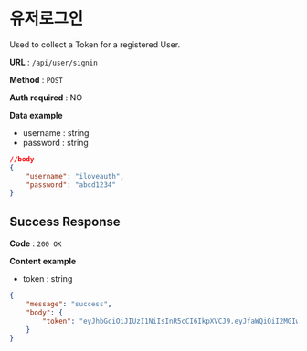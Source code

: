 # 유저로그인

Used to collect a Token for a registered User.

**URL** : `/api/user/signin`

**Method** : `POST`

**Auth required** : NO

**Data example**
* username : string
* password : string
```json
//body
{
    "username": "iloveauth",
    "password": "abcd1234"
}
```

## Success Response

**Code** : `200 OK`

**Content example**
* token : string
```json
{
    "message": "success",
    "body": {
        "token": "eyJhbGciOiJIUzI1NiIsInR5cCI6IkpXVCJ9.eyJfaWQiOiI2MGIwZWYzN2M2ZGRkM2E3ZjAyMGRkZmIiLCJ1c2VybmFtZSI6InNhbmdyeXVsIiwiYWRtaW4iOnRydWUsImlhdCI6MTYyMjMzODExNVySW5mbyJ9.jC1KW1fXiutyokDMMCOtX3Uf2-KKYPbY3BV6EtLkhSo"
    }
}
```

